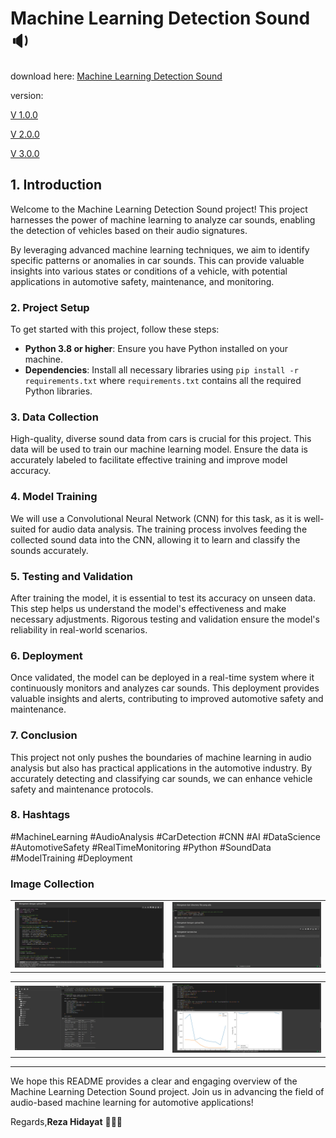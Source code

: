 # Machine Learning Detection Sound 🔉

download here: [Machine Learning Detection Sound](https://github.com/rezapace/Machine-Learning-Sound-Detection/releases/download/Dataset/v3.ipynb)

version:

[V 1.0.0 ](https://github.com/rezapace/Machine-Learning-Sound-Detection/releases/download/Dataset/v1.ipynb)

[V 2.0.0 ](https://github.com/rezapace/Machine-Learning-Sound-Detection/releases/download/Dataset/v2.ipynb)

[V 3.0.0 ](https://github.com/rezapace/Machine-Learning-Sound-Detection/releases/download/Dataset/v3.ipynb)

## 1. Introduction

Welcome to the Machine Learning Detection Sound project! This project harnesses the power of machine learning to analyze car sounds, enabling the detection of vehicles based on their audio signatures.

By leveraging advanced machine learning techniques, we aim to identify specific patterns or anomalies in car sounds. This can provide valuable insights into various states or conditions of a vehicle, with potential applications in automotive safety, maintenance, and monitoring.

### 2. Project Setup

To get started with this project, follow these steps:

- **Python 3.8 or higher**: Ensure you have Python installed on your machine.
- **Dependencies**: Install all necessary libraries using `pip install -r requirements.txt` where `requirements.txt` contains all the required Python libraries.

### 3. Data Collection

High-quality, diverse sound data from cars is crucial for this project. This data will be used to train our machine learning model. Ensure the data is accurately labeled to facilitate effective training and improve model accuracy.

### 4. Model Training

We will use a Convolutional Neural Network (CNN) for this task, as it is well-suited for audio data analysis. The training process involves feeding the collected sound data into the CNN, allowing it to learn and classify the sounds accurately.

### 5. Testing and Validation

After training the model, it is essential to test its accuracy on unseen data. This step helps us understand the model's effectiveness and make necessary adjustments. Rigorous testing and validation ensure the model's reliability in real-world scenarios.

### 6. Deployment

Once validated, the model can be deployed in a real-time system where it continuously monitors and analyzes car sounds. This deployment provides valuable insights and alerts, contributing to improved automotive safety and maintenance.

### 7. Conclusion

This project not only pushes the boundaries of machine learning in audio analysis but also has practical applications in the automotive industry. By accurately detecting and classifying car sounds, we can enhance vehicle safety and maintenance protocols.

### 8. Hashtags
#MachineLearning #AudioAnalysis #CarDetection #CNN #AI #DataScience #AutomotiveSafety #RealTimeMonitoring #Python #SoundData #ModelTraining #Deployment

### Image Collection

<table>
  <tr>
    <td><img src="https://github.com/rezapace/Machine-Learning-Sound-Detection/blob/main/image/Upload.jpg?raw=true" alt="Figma 1"></td>
    <td><img src="https://github.com/rezapace/Machine-Learning-Sound-Detection/blob/main/image/existing.jpg?raw=true" alt="Figma 2"></td>
  </tr>
</table>
<table>
  <tr>
    <td><img src="https://github.com/rezapace/Machine-Learning-Sound-Detection/blob/main/image/Structur.jpg?raw=true" alt="Postman"></td>
    <td><img src="https://github.com/rezapace/Machine-Learning-Sound-Detection/blob/main/image/Evaluate.jpg?raw=true" alt="Database"></td>
  </tr>
</table>


---

We hope this README provides a clear and engaging overview of the Machine Learning Detection Sound project. Join us in advancing the field of audio-based machine learning for automotive applications!

Regards,**Reza Hidayat** 👩🏻‍💻